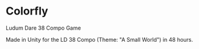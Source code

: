 # Colorfly
Ludum Dare 38 Compo Game

Made in Unity for the LD 38 Compo (Theme: "A Small World") in 48 hours.
